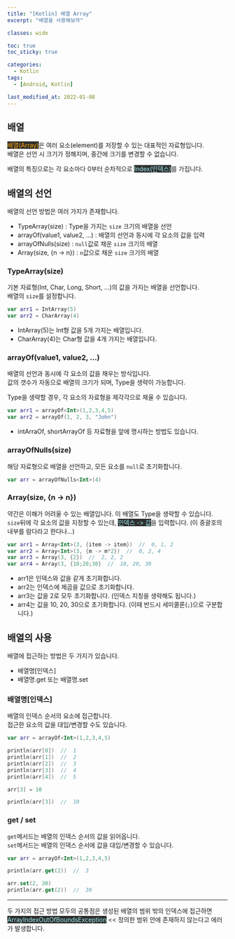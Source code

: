 ```yaml
---
title: "[Kotlin] 배열 Array"
excerpt: "배열을 사용해보자"

classes: wide

toc: true
toc_sticky: true

categories:
  - Kotlin
tags:
  - [Android, Kotlin]

last_modified_at: 2022-01-08
---
```


## 배열

<mark style="background-color: #2e2e2e; color: orange;">배열(Array)</mark>은 여러 요소(element)를 저장할 수 있는 대표적인 자료형입니다.   
배열은 선언 시 크기가 정해지며, 중간에 크기를 변경할 수 없습니다.

배열의 특징으로는 각 요소마다 0부터 순차적으로 <mark style="background-color: #2e2e2e; color: #9EF0F6;">Index(인덱스)</mark>를 가집니다.

## 배열의 선언

배열의 선언 방법은 여러 가지가 존재합니다.

* TypeArray(size) : Type을 가지는 `size` 크기의 배열을 선언
* arrayOf<Type>(value1, value2, ...) : 배열의 선언과 동시에 각 요소의 값을 입력
* arrayOfNulls<Type>(size) : `null`값로 채운 `size` 크기의 배열
* Array<Type>(size, {n -> n}) : `n`값으로 채운 `size` 크기의 배열

### TypeArray(size)

기본 자료형(Int, Char, Long, Short, ...)의 값을 가지는 배열을 선언합니다.   
배열의 `size`를 설정합니다.

```kotlin
var arr1 = IntArray(5)
var arr2 = CharArray(4)
```

* IntArray(5)는 Int형 값을 5개 가지는 배열입니다.
* CharArray(4)는 Char형 값을 4개 가지는 배열입니다.

### arrayOf<Type>(value1, value2, ...)

배열의 선언과 동시에 각 요소의 값을 채우는 방식입니다.   
값의 갯수가 자동으로 배열의 크기가 되며, Type을 생략이 가능합니다.

Type을 생략할 경우, 각 요소의 자료형을 제각각으로 채울 수 있습니다.

```kotlin
var arr1 = arrayOf<Int>(1,2,3,4,5)
var arr2 = arrayOf(1, 2, 3, "John")
```

* intArraOf, shortArrayOf 등 자료형을 앞에 명시하는 방법도 있습니다.

### arrayOfNulls<Type>(size)

해당 자료형으로 배열을 선언하고, 모든 요소를 `null`로 초기화합니다.

```kotlin
var arr = arrayOfNulls<Int>(4)
```

### Array<Type>(size, {n -> n})

약간은 이해가 어려울 수 있는 배열입니다. 이 배열도 Type을 생략할 수 있습니다.   
`size`뒤에 각 요소의 값을 지정할 수 있는데, <mark style="background-color: #2e2e2e; color: #9EF0F6;">인덱스 -> 값</mark>을 입력합니다. (이 중괄호의 내부를 람다라고 한다나...)

```kotlin
var arr1 = Array<Int>(3, {item -> item})  //  0, 1, 2
var arr2 = Array<Int>(3, {m -> m*2})  //  0, 2, 4
var arr3 = Array(3, {2})  //  2, 2, 2
var arr4 = Array(3, {10;20;30}  //  10, 20, 30
```

* arr1은 인덱스와 값을 같게 초기화합니다.
* arr2는 인덱스에 제곱을 값으로 초기화합니다.
* arr3는 값을 2로 모두 초기화합니다. (인덱스 지칭을 생략해도 됩니다.)
* arr4는 값을 10, 20, 30으로 초기화합니다. (이때 반드시 세미콜론(`;`)으로 구분합니다.)

## 배열의 사용

배열에 접근하는 방법은 두 가지가 있습니다.

* 배열명[인덱스]
* 배열명.get 또는 배열명.set

### 배열명[인덱스]

배열의 인덱스 순서의 요소에 접근합니다.   
접근한 요소의 값을 대입/변경할 수도 있습니다.

```kotlin
var arr = arrayOf<Int>(1,2,3,4,5)

println(arr[0])  //  1
println(arr[1])  //  2
println(arr[2])  //  3
println(arr[3])  //  4
println(arr[4])  //  5

arr[3] = 10

println(arr[3])  //  10
```

### get / set

`get`메서드는 배열의 인덱스 순서의 값을 읽어옵니다.   
`set`메서드는 배열의 인덱스 순서에 값을 대입/변경할 수 있습니다.

```kotlin
var arr = arrayOf<Int>(1,2,3,4,5)

println(arr.get(2))  //  3

arr.set(2, 30)
println(arr.get(2))  //  30
```

___


두 가지의 접근 방법 모두의 공통점은 생성된 배열의 범위 밖의 인덱스에 접근하면   
<mark style="background-color: #2e2e2e; color: #9EF0F6;">ArrayIndexOutOfBoundsException</mark> << 정의한 범위 안에 존재하지 않는다고 에러가 발생합니다.